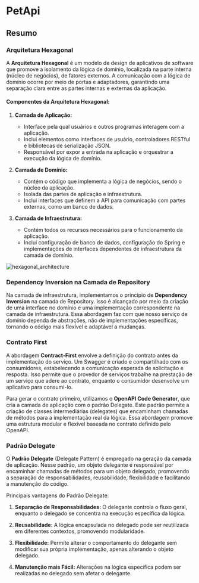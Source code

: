 # PetApi

## Resumo

### Arquitetura Hexagonal

A **Arquitetura Hexagonal** é um modelo de design de aplicativos de software que promove a isolamento da lógica de domínio, localizada na parte interna (núcleo de negócios), de fatores externos. A comunicação com a lógica de domínio ocorre por meio de portas e adaptadores, garantindo uma separação clara entre as partes internas e externas da aplicação.

#### Componentes da Arquitetura Hexagonal:

1. **Camada de Aplicação:**
   - Interface pela qual usuários e outros programas interagem com a aplicação.
   - Inclui elementos como interfaces de usuário, controladores RESTful e bibliotecas de serialização JSON.
   - Responsável por expor a entrada na aplicação e orquestrar a execução da lógica de domínio.

2. **Camada de Domínio:**
   - Contém o código que implementa a lógica de negócios, sendo o núcleo da aplicação.
   - Isolada das partes de aplicação e infraestrutura.
   - Inclui interfaces que definem a API para comunicação com partes externas, como um banco de dados.

3. **Camada de Infraestrutura:**
   - Contém todos os recursos necessários para o funcionamento da aplicação.
   - Inclui configuração de banco de dados, configuração do Spring e implementações de interfaces dependentes de infraestrutura da camada de domínio.

![hexagonal_architecture](https://github.com/murilohenzo/mono-to-micro/assets/28688721/467e9210-2584-4204-96e0-f4d8a36e9e78)

### Dependency Inversion na Camada de Repository

Na camada de infraestrutura, implementamos o princípio de **Dependency Inversion** na camada de Repository. Isso é alcançado por meio da criação de uma interface no domínio e uma implementação correspondente na camada de infraestrutura. Essa abordagem faz com que nosso serviço de domínio dependa de abstrações, não de implementações específicas, tornando o código mais flexível e adaptável a mudanças.

### Contrato First

A abordagem **Contract-First** envolve a definição do contrato antes da implementação do serviço. Um Swagger é criado e compartilhado com os consumidores, estabelecendo a comunicação esperada de solicitação e resposta. Isso permite que o provedor de serviços trabalhe na prestação de um serviço que adere ao contrato, enquanto o consumidor desenvolve um aplicativo para consumi-lo.

Para gerar o contrato primeiro, utilizamos o **OpenAPI Code Generator**, que cria a camada de aplicação com o padrão Delegate. Este padrão permite a criação de classes intermediárias (delegates) que encaminham chamadas de métodos para a implementação real da lógica. Essa abordagem promove uma estrutura modular e flexível baseada no contrato definido pelo OpenAPI.

### Padrão Delegate

O **Padrão Delegate** (Delegate Pattern) é empregado na geração da camada de aplicação. Nesse padrão, um objeto delegante é responsável por encaminhar chamadas de métodos para um objeto delegado, promovendo a separação de responsabilidades, reusabilidade, flexibilidade e facilitando a manutenção do código.

Principais vantagens do Padrão Delegate:

1. **Separação de Responsabilidades:** O delegante controla o fluxo geral, enquanto o delegado se concentra na execução específica da lógica.
  
2. **Reusabilidade:** A lógica encapsulada no delegado pode ser reutilizada em diferentes contextos, promovendo modularidade.
  
3. **Flexibilidade:** Permite alterar o comportamento do delegante sem modificar sua própria implementação, apenas alterando o objeto delegado.

4. **Manutenção mais Fácil:** Alterações na lógica específica podem ser realizadas no delegado sem afetar o delegante.
